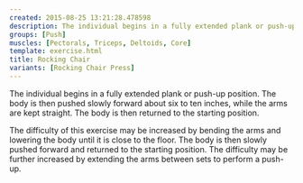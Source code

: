 ```yaml
---
created: 2015-08-25 13:21:28.478598
description: The individual begins in a fully extended plank or push-up position.
groups: [Push]
muscles: [Pectorals, Triceps, Deltoids, Core]
template: exercise.html
title: Rocking Chair
variants: [Rocking Chair Press]
---
```

The individual begins in a fully extended plank or push-up position. The body is then pushed slowly forward about six to ten inches, while the arms are kept straight. The body is then returned to the starting position.

The difficulty of this exercise may be increased by bending the arms and lowering the body until it is close to the floor. The body is then slowly pushed forward and returned to the starting position. The difficulty may be further increased by extending the arms between sets to perform a push-up.